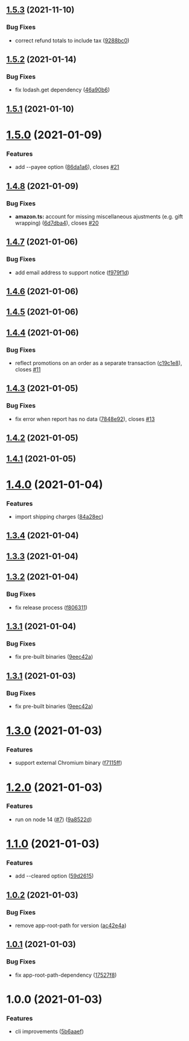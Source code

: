 ## [1.5.3](https://github.com/starsprung/amazon-ynab-sync/compare/v1.5.2...v1.5.3) (2021-11-10)


### Bug Fixes

* correct refund totals to include tax ([9288bc0](https://github.com/starsprung/amazon-ynab-sync/commit/9288bc098416f9bafc24835618d323e64f25924d))

## [1.5.2](https://github.com/starsprung/amazon-ynab-sync/compare/v1.5.1...v1.5.2) (2021-01-14)


### Bug Fixes

* fix lodash.get dependency ([46a90b6](https://github.com/starsprung/amazon-ynab-sync/commit/46a90b64a0531a0aeae725872cd9acba3536b5fb))

## [1.5.1](https://github.com/starsprung/amazon-ynab-sync/compare/v1.5.0...v1.5.1) (2021-01-10)

# [1.5.0](https://github.com/starsprung/amazon-ynab-sync/compare/v1.4.8...v1.5.0) (2021-01-09)


### Features

* add --payee option ([86da1a6](https://github.com/starsprung/amazon-ynab-sync/commit/86da1a68b4994bd389d82d0f43238096af975f78)), closes [#21](https://github.com/starsprung/amazon-ynab-sync/issues/21)

## [1.4.8](https://github.com/starsprung/amazon-ynab-sync/compare/v1.4.7...v1.4.8) (2021-01-09)


### Bug Fixes

* **amazon.ts:** account for missing miscellaneous ajustments (e.g. gift wrapping) ([6d7dba4](https://github.com/starsprung/amazon-ynab-sync/commit/6d7dba4bc0f705ed209a8ae833e3b1f56dfa320e)), closes [#20](https://github.com/starsprung/amazon-ynab-sync/issues/20)

## [1.4.7](https://github.com/starsprung/amazon-ynab-sync/compare/v1.4.6...v1.4.7) (2021-01-06)


### Bug Fixes

* add email address to support notice ([f979f1d](https://github.com/starsprung/amazon-ynab-sync/commit/f979f1d8382117c134294a4885988d2051dc0246))

## [1.4.6](https://github.com/starsprung/amazon-ynab-sync/compare/v1.4.5...v1.4.6) (2021-01-06)

## [1.4.5](https://github.com/starsprung/amazon-ynab-sync/compare/v1.4.4...v1.4.5) (2021-01-06)

## [1.4.4](https://github.com/starsprung/amazon-ynab-sync/compare/v1.4.3...v1.4.4) (2021-01-06)


### Bug Fixes

* reflect promotions on an order as a separate transaction ([c19c1e8](https://github.com/starsprung/amazon-ynab-sync/commit/c19c1e8c848e785c4c832b09237e57417ff5bc9f)), closes [#11](https://github.com/starsprung/amazon-ynab-sync/issues/11)

## [1.4.3](https://github.com/starsprung/amazon-ynab-sync/compare/v1.4.2...v1.4.3) (2021-01-05)


### Bug Fixes

* fix error when report has no data ([7848e92](https://github.com/starsprung/amazon-ynab-sync/commit/7848e927a625151161d745aa5207ffb746ffb33d)), closes [#13](https://github.com/starsprung/amazon-ynab-sync/issues/13)

## [1.4.2](https://github.com/starsprung/amazon-ynab-sync/compare/v1.4.1...v1.4.2) (2021-01-05)

## [1.4.1](https://github.com/starsprung/amazon-ynab-sync/compare/v1.4.0...v1.4.1) (2021-01-05)

# [1.4.0](https://github.com/starsprung/amazon-ynab-sync/compare/v1.3.4...v1.4.0) (2021-01-04)


### Features

* import shipping charges ([84a28ec](https://github.com/starsprung/amazon-ynab-sync/commit/84a28ec9c0b2bf0a6c91256c7f5479e8349da7ab))

## [1.3.4](https://github.com/starsprung/amazon-ynab-sync/compare/v1.3.3...v1.3.4) (2021-01-04)

## [1.3.3](https://github.com/starsprung/amazon-ynab-sync/compare/v1.3.2...v1.3.3) (2021-01-04)

## [1.3.2](https://github.com/starsprung/amazon-ynab-sync/compare/v1.3.1...v1.3.2) (2021-01-04)


### Bug Fixes

* fix release process ([f806311](https://github.com/starsprung/amazon-ynab-sync/commit/f80631142a5dfd7cd1b128bf6ec981b74d770c8c))

## [1.3.1](https://github.com/starsprung/amazon-ynab-sync/compare/v1.3.0...v1.3.1) (2021-01-04)


### Bug Fixes

* fix pre-built binaries ([9eec42a](https://github.com/starsprung/amazon-ynab-sync/commit/9eec42ae350343196c4bb03dfa082ef668a9f891))

## [1.3.1](https://github.com/starsprung/amazon-ynab-sync/compare/v1.3.0...v1.3.1) (2021-01-03)


### Bug Fixes

* fix pre-built binaries ([9eec42a](https://github.com/starsprung/amazon-ynab-sync/commit/9eec42ae350343196c4bb03dfa082ef668a9f891))

# [1.3.0](https://github.com/starsprung/amazon-ynab-sync/compare/v1.2.0...v1.3.0) (2021-01-03)


### Features

* support external Chromium binary ([f7115ff](https://github.com/starsprung/amazon-ynab-sync/commit/f7115ff289bffb29fdb65defe34b733cccf8847b))

# [1.2.0](https://github.com/starsprung/amazon-ynab-sync/compare/v1.1.0...v1.2.0) (2021-01-03)


### Features

* run on node 14 ([#7](https://github.com/starsprung/amazon-ynab-sync/issues/7)) ([9a8522d](https://github.com/starsprung/amazon-ynab-sync/commit/9a8522de604901424a9a8dacb6b67901085dd038))

# [1.1.0](https://github.com/starsprung/amazon-ynab-sync/compare/v1.0.2...v1.1.0) (2021-01-03)


### Features

* add --cleared option ([59d2615](https://github.com/starsprung/amazon-ynab-sync/commit/59d2615d668b9786d689e209b18ff2419305ea20))

## [1.0.2](https://github.com/starsprung/amazon-ynab-sync/compare/v1.0.1...v1.0.2) (2021-01-03)


### Bug Fixes

* remove app-root-path for version ([ac42e4a](https://github.com/starsprung/amazon-ynab-sync/commit/ac42e4a9fc89e28999887809fb1f624ec124c141))

## [1.0.1](https://github.com/starsprung/amazon-ynab-sync/compare/v1.0.0...v1.0.1) (2021-01-03)


### Bug Fixes

* fix app-root-path-dependency ([17527f8](https://github.com/starsprung/amazon-ynab-sync/commit/17527f8246de80c429c98f0a16564cd9c0460807))

# 1.0.0 (2021-01-03)


### Features

* cli improvements ([5b6aaef](https://github.com/starsprung/amazon-ynab-sync/commit/5b6aaef2230e9f33cd6fc494eaca98d7cc3697b2))
